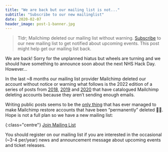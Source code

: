 ```yaml
---
title: "We are back but our mailing list is not..."
subtitle: "Subscribe to our new mailinglist"
date: 2020-02-07
header_image: post-1-banner.jpg
---
```


> Tldr; Mailchimp deleted our mailing list without warning. [Subscribe](https://dashboard.mailerlite.com/forms/124997/63445041948918915/share) to our new mailing list to get notified about upcoming events. This post might help get our mailing list back.

We are back! Sorry for the unplanned hiatus but wheels are turning and we should have something to announce soon about the next NHS Hack Day. However…

In the last ~8 months our mailing list provider Mailchimp deleted our account without notice or warning what follows is the 2022 edition of a series of posts from [2018](https://blog.rongarret.info/2018/12/mailchimp-deleted-my-account-with-no.html), [2019](http://danielpuglisi.com/articles/2019/05/mailchimp-deleted-my-account-with-no-warning-or-notification-2019-edition) and [2020](https://www.nrmitchi.com/2020/12/mailchimp-deleted-my-account-with-no-warning-or-notification-2020-edition/) that have catalogued Mailchimp deleting accounts because they aren’t sending enough emails.

Writing public posts seems to be the [only thing](https://blog.rongarret.info/2018/12/mailchimp-deleted-my-account-with-no.html) that has ever managed to make Mailchimp restore accounts that have been “permanently” deleted 🤞🏼. Hope is not a full plan so we have a new mailing list:

{:class="centre"}
<a href="https://dashboard.mailerlite.com/forms/124997/63445041948918915/share" class="btn btn-success">Join Mailing List</a>

You should register on our mailing list if you are interested in the occasional (~3-4 per/year) news and announcement message about upcoming events and ticket releases.
